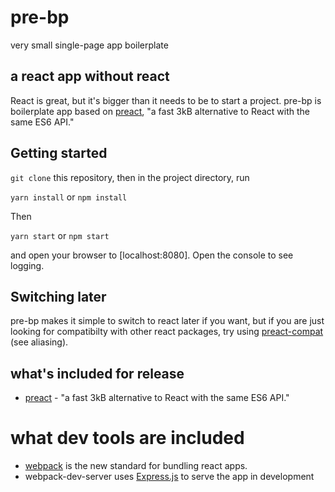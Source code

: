 # pre-bp
very small single-page app boilerplate

## a react app without react
React is great, but it's bigger than it needs to be to start a project. pre-bp
is boilerplate app based on [preact](https://preactjs.com/),
"a fast 3kB alternative to React with the same ES6 API."

## Getting started
`git clone` this repository, then in the project directory, run

`yarn install` or `npm install`

Then

`yarn start` or `npm start`

and open your browser to [localhost:8080]. Open the console to see logging.

## Switching later
pre-bp makes it simple to switch to react later if you want, but if you are
just looking for compatibilty with other react packages, try using
[preact-compat](https://preactjs.com/guide/switching-to-preact) (see aliasing).

## what's included for release
- [preact](https://preactjs.com/) - "a fast 3kB alternative to React with the same ES6 API."

# what dev tools are included
- [webpack](https://webpack.github.io/) is the new standard for bundling
react apps.
- webpack-dev-server uses [Express.js](http://expressjs.com/) to serve the app in development

